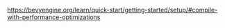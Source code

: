 https://bevyengine.org/learn/quick-start/getting-started/setup/#compile-with-performance-optimizations
